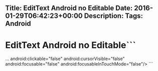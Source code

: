 Title: EditText Android no Editable
Date: 2016-01-29T06:42:23+00:00
Description: 
Tags: Android
---
# EditText Android no Editable```
<edittext>
	...	
    android:clickable="false"  
    android:cursorVisible="false"  
    android:focusable="false"  
    android:focusableInTouchMode="false"/>
```